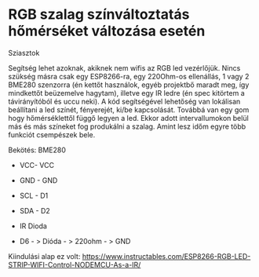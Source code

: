 # RGB szalag színváltoztatás hőmérséket változása esetén

Sziasztok

Segítség lehet azoknak, akiknek nem wifis az RGB led vezérlőjük. Nincs szükség másra csak egy ESP8266-ra, egy 220Ohm-os ellenállás, 1 vagy 2 BME280 szenzorra (én kettőt használok, egyéb projektbő maradt meg, így mindkettőt beüzemelve hagytam), illetve egy IR ledre (én spec kitörtem a távirányítóból és uccu neki).
A kód segítségével lehetőség van lokálisan beállítani a led színét, fényerejét, ki/be kapcsolását.
Továbbá van egy gom hogy hőmérséklettől függő legyen a led.
Ekkor adott intervallumokon belül más és más színeket fog produkálni a szalag. 
Amint lesz időm egyre több funkciót csempészek bele. 

Bekötés:
 BME280
 * VCC- VCC
 * GND - GND
 * SCL - D1
 * SDA - D2
 
* IR Dioda
*  D6 - > Dióda - > 220ohm - >  GND

Kiindulási alap ez volt:
https://www.instructables.com/ESP8266-RGB-LED-STRIP-WIFI-Control-NODEMCU-As-a-IR/
